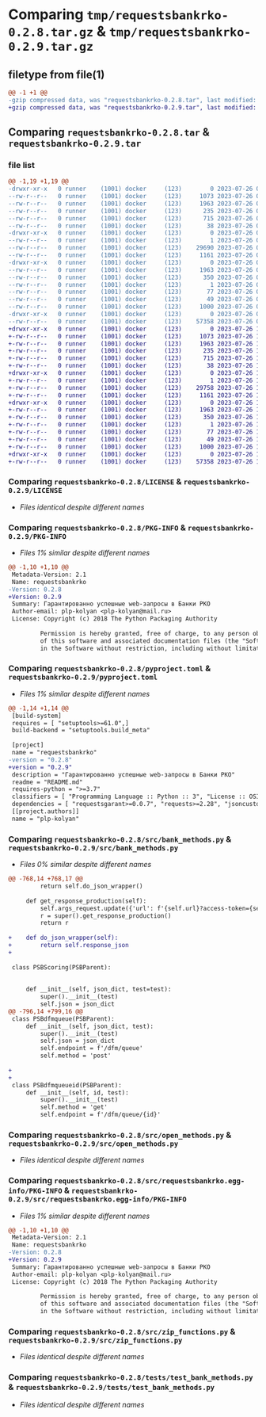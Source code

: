 # Comparing `tmp/requestsbankrko-0.2.8.tar.gz` & `tmp/requestsbankrko-0.2.9.tar.gz`

## filetype from file(1)

```diff
@@ -1 +1 @@
-gzip compressed data, was "requestsbankrko-0.2.8.tar", last modified: Wed Jul 26 09:28:53 2023, max compression
+gzip compressed data, was "requestsbankrko-0.2.9.tar", last modified: Wed Jul 26 10:43:36 2023, max compression
```

## Comparing `requestsbankrko-0.2.8.tar` & `requestsbankrko-0.2.9.tar`

### file list

```diff
@@ -1,19 +1,19 @@
-drwxr-xr-x   0 runner    (1001) docker     (123)        0 2023-07-26 09:28:53.421207 requestsbankrko-0.2.8/
--rw-r--r--   0 runner    (1001) docker     (123)     1073 2023-07-26 09:28:41.000000 requestsbankrko-0.2.8/LICENSE
--rw-r--r--   0 runner    (1001) docker     (123)     1963 2023-07-26 09:28:53.421207 requestsbankrko-0.2.8/PKG-INFO
--rw-r--r--   0 runner    (1001) docker     (123)      235 2023-07-26 09:28:41.000000 requestsbankrko-0.2.8/README.md
--rw-r--r--   0 runner    (1001) docker     (123)      715 2023-07-26 09:28:41.000000 requestsbankrko-0.2.8/pyproject.toml
--rw-r--r--   0 runner    (1001) docker     (123)       38 2023-07-26 09:28:53.421207 requestsbankrko-0.2.8/setup.cfg
-drwxr-xr-x   0 runner    (1001) docker     (123)        0 2023-07-26 09:28:53.421207 requestsbankrko-0.2.8/src/
--rw-r--r--   0 runner    (1001) docker     (123)        1 2023-07-26 09:28:41.000000 requestsbankrko-0.2.8/src/__init__.py
--rw-r--r--   0 runner    (1001) docker     (123)    29690 2023-07-26 09:28:41.000000 requestsbankrko-0.2.8/src/bank_methods.py
--rw-r--r--   0 runner    (1001) docker     (123)     1161 2023-07-26 09:28:41.000000 requestsbankrko-0.2.8/src/open_methods.py
-drwxr-xr-x   0 runner    (1001) docker     (123)        0 2023-07-26 09:28:53.421207 requestsbankrko-0.2.8/src/requestsbankrko.egg-info/
--rw-r--r--   0 runner    (1001) docker     (123)     1963 2023-07-26 09:28:53.000000 requestsbankrko-0.2.8/src/requestsbankrko.egg-info/PKG-INFO
--rw-r--r--   0 runner    (1001) docker     (123)      350 2023-07-26 09:28:53.000000 requestsbankrko-0.2.8/src/requestsbankrko.egg-info/SOURCES.txt
--rw-r--r--   0 runner    (1001) docker     (123)        1 2023-07-26 09:28:53.000000 requestsbankrko-0.2.8/src/requestsbankrko.egg-info/dependency_links.txt
--rw-r--r--   0 runner    (1001) docker     (123)       77 2023-07-26 09:28:53.000000 requestsbankrko-0.2.8/src/requestsbankrko.egg-info/requires.txt
--rw-r--r--   0 runner    (1001) docker     (123)       49 2023-07-26 09:28:53.000000 requestsbankrko-0.2.8/src/requestsbankrko.egg-info/top_level.txt
--rw-r--r--   0 runner    (1001) docker     (123)     1000 2023-07-26 09:28:41.000000 requestsbankrko-0.2.8/src/zip_functions.py
-drwxr-xr-x   0 runner    (1001) docker     (123)        0 2023-07-26 09:28:53.421207 requestsbankrko-0.2.8/tests/
--rw-r--r--   0 runner    (1001) docker     (123)    57358 2023-07-26 09:28:41.000000 requestsbankrko-0.2.8/tests/test_bank_methods.py
+drwxr-xr-x   0 runner    (1001) docker     (123)        0 2023-07-26 10:43:36.392612 requestsbankrko-0.2.9/
+-rw-r--r--   0 runner    (1001) docker     (123)     1073 2023-07-26 10:43:27.000000 requestsbankrko-0.2.9/LICENSE
+-rw-r--r--   0 runner    (1001) docker     (123)     1963 2023-07-26 10:43:36.388612 requestsbankrko-0.2.9/PKG-INFO
+-rw-r--r--   0 runner    (1001) docker     (123)      235 2023-07-26 10:43:27.000000 requestsbankrko-0.2.9/README.md
+-rw-r--r--   0 runner    (1001) docker     (123)      715 2023-07-26 10:43:27.000000 requestsbankrko-0.2.9/pyproject.toml
+-rw-r--r--   0 runner    (1001) docker     (123)       38 2023-07-26 10:43:36.392612 requestsbankrko-0.2.9/setup.cfg
+drwxr-xr-x   0 runner    (1001) docker     (123)        0 2023-07-26 10:43:36.388612 requestsbankrko-0.2.9/src/
+-rw-r--r--   0 runner    (1001) docker     (123)        1 2023-07-26 10:43:27.000000 requestsbankrko-0.2.9/src/__init__.py
+-rw-r--r--   0 runner    (1001) docker     (123)    29758 2023-07-26 10:43:27.000000 requestsbankrko-0.2.9/src/bank_methods.py
+-rw-r--r--   0 runner    (1001) docker     (123)     1161 2023-07-26 10:43:27.000000 requestsbankrko-0.2.9/src/open_methods.py
+drwxr-xr-x   0 runner    (1001) docker     (123)        0 2023-07-26 10:43:36.388612 requestsbankrko-0.2.9/src/requestsbankrko.egg-info/
+-rw-r--r--   0 runner    (1001) docker     (123)     1963 2023-07-26 10:43:36.000000 requestsbankrko-0.2.9/src/requestsbankrko.egg-info/PKG-INFO
+-rw-r--r--   0 runner    (1001) docker     (123)      350 2023-07-26 10:43:36.000000 requestsbankrko-0.2.9/src/requestsbankrko.egg-info/SOURCES.txt
+-rw-r--r--   0 runner    (1001) docker     (123)        1 2023-07-26 10:43:36.000000 requestsbankrko-0.2.9/src/requestsbankrko.egg-info/dependency_links.txt
+-rw-r--r--   0 runner    (1001) docker     (123)       77 2023-07-26 10:43:36.000000 requestsbankrko-0.2.9/src/requestsbankrko.egg-info/requires.txt
+-rw-r--r--   0 runner    (1001) docker     (123)       49 2023-07-26 10:43:36.000000 requestsbankrko-0.2.9/src/requestsbankrko.egg-info/top_level.txt
+-rw-r--r--   0 runner    (1001) docker     (123)     1000 2023-07-26 10:43:27.000000 requestsbankrko-0.2.9/src/zip_functions.py
+drwxr-xr-x   0 runner    (1001) docker     (123)        0 2023-07-26 10:43:36.388612 requestsbankrko-0.2.9/tests/
+-rw-r--r--   0 runner    (1001) docker     (123)    57358 2023-07-26 10:43:27.000000 requestsbankrko-0.2.9/tests/test_bank_methods.py
```

### Comparing `requestsbankrko-0.2.8/LICENSE` & `requestsbankrko-0.2.9/LICENSE`

 * *Files identical despite different names*

### Comparing `requestsbankrko-0.2.8/PKG-INFO` & `requestsbankrko-0.2.9/PKG-INFO`

 * *Files 1% similar despite different names*

```diff
@@ -1,10 +1,10 @@
 Metadata-Version: 2.1
 Name: requestsbankrko
-Version: 0.2.8
+Version: 0.2.9
 Summary: Гарантированно успешные web-запросы в Банки РКО
 Author-email: plp-kolyan <plp-kolyan@mail.ru>
 License: Copyright (c) 2018 The Python Packaging Authority
         
         Permission is hereby granted, free of charge, to any person obtaining a copy
         of this software and associated documentation files (the "Software"), to deal
         in the Software without restriction, including without limitation the rights
```

### Comparing `requestsbankrko-0.2.8/pyproject.toml` & `requestsbankrko-0.2.9/pyproject.toml`

 * *Files 1% similar despite different names*

```diff
@@ -1,14 +1,14 @@
 [build-system]
 requires = [ "setuptools>=61.0",]
 build-backend = "setuptools.build_meta"
 
 [project]
 name = "requestsbankrko"
-version = "0.2.8"
+version = "0.2.9"
 description = "Гарантированно успешные web-запросы в Банки РКО"
 readme = "README.md"
 requires-python = ">=3.7"
 classifiers = [ "Programming Language :: Python :: 3", "License :: OSI Approved :: MIT License", "Operating System :: OS Independent",]
 dependencies = [ "requestsgarant>=0.0.7", "requests>=2.28", "jsoncustom>=0.0.2", "python-dotenv>=0.20.0",]
 [[project.authors]]
 name = "plp-kolyan"
```

### Comparing `requestsbankrko-0.2.8/src/bank_methods.py` & `requestsbankrko-0.2.9/src/bank_methods.py`

 * *Files 0% similar despite different names*

```diff
@@ -768,14 +768,17 @@
         return self.do_json_wrapper()
 
     def get_response_production(self):
         self.args_request.update({'url': f'{self.url}?access-token={self.get_token()}'})
         r = super().get_response_production()
         return r
 
+    def do_json_wrapper(self):
+        return self.response_json
+
 
 class PSBScoring(PSBParent):
 
 
     def __init__(self, json_dict, test=test):
         super().__init__(test)
         self.json = json_dict
@@ -796,14 +799,16 @@
 class PSBdfmqueue(PSBParent):
     def __init__(self, json_dict, test):
         super().__init__(test)
         self.json = json_dict
         self.endpoint = f'/dfm/queue'
         self.method = 'post'
 
+
+
 class PSBdfmqueueid(PSBParent):
     def __init__(self, id, test):
         super().__init__(test)
         self.method = 'get'
         self.endpoint = f'/dfm/queue/{id}'
```

### Comparing `requestsbankrko-0.2.8/src/open_methods.py` & `requestsbankrko-0.2.9/src/open_methods.py`

 * *Files identical despite different names*

### Comparing `requestsbankrko-0.2.8/src/requestsbankrko.egg-info/PKG-INFO` & `requestsbankrko-0.2.9/src/requestsbankrko.egg-info/PKG-INFO`

 * *Files 1% similar despite different names*

```diff
@@ -1,10 +1,10 @@
 Metadata-Version: 2.1
 Name: requestsbankrko
-Version: 0.2.8
+Version: 0.2.9
 Summary: Гарантированно успешные web-запросы в Банки РКО
 Author-email: plp-kolyan <plp-kolyan@mail.ru>
 License: Copyright (c) 2018 The Python Packaging Authority
         
         Permission is hereby granted, free of charge, to any person obtaining a copy
         of this software and associated documentation files (the "Software"), to deal
         in the Software without restriction, including without limitation the rights
```

### Comparing `requestsbankrko-0.2.8/src/zip_functions.py` & `requestsbankrko-0.2.9/src/zip_functions.py`

 * *Files identical despite different names*

### Comparing `requestsbankrko-0.2.8/tests/test_bank_methods.py` & `requestsbankrko-0.2.9/tests/test_bank_methods.py`

 * *Files identical despite different names*

